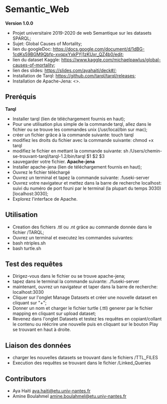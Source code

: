 # Semantic_Web
**Version 1.0.0**

  - Projet universitaire 2019-2020 de web Semantique sur les datasets SPARQL;
  - Sujet: Global Causes of Mortality;
  - lien du googleDoc: <https://docs.google.com/document/d/1dBG-1cdKs59BGM9Qbfp-xvqpxYxkPYj1zKUxr_QZ4b0/edit>;
  - lien du dataset Kaggle: <https://www.kaggle.com/michaelpawlus/global-causes-of-mortality>;
  - lien des slides: <https://slides.com/ayahaiti/deck#/>;
  - Installation de Tarql: <https://github.com/tarql/tarql/releases>;
  - Installation de Apache-Jena: <>.

## Preréquis
  **Tarql**
  - Installer tarql (lien de téléchargement fournis en haut);
  - Pour une utilisation plus simple de la commande tarql, allez dans le fichier ou se trouve les commandes unix (/usr/local/bin sur mac);
  - créer un fichier grâce à la commande suivante: touch tarql
  - modifiez les droits du fichier avec la commande suivante: chmod +x tarql
  - modifiez le fichier en mettant la commande suivante: sh /Users/chemin-se-trouvant-tarql/tarql-1.2/bin/tarql $1 $2 $3
  - sauvegarder votre fichier.
  **Apache-jena**
  - Installer apache-jena (lien de téléchargement fournis en haut);
  - Ouvrez le fichier téléchargé
  - Ouvrez un terminal et tapez la commande suivante: .fuseki-server
  - Ouvrez votre navigateur et mettez dans la barre de recherche localhost: suivi du numéro de port founi par le terminal (la plupart du temps 3030)[localhost:3030];
  - Explorez l'interface de Apache.
## Utilisation

  - Creation des fichiers .ttl ou .nt grâce au commande donnée dans le fichier /TARQL;
  - Ouvrez un terminal et executez les commandes suivantes: 
  - bash ntriples.sh 
  - bash turtle.sh
  
## Test des requêtes

  - Dirigez-vous dans le fichier ou se trouve apache-jena;
  - tapez dans le terminal la commande suivante: ./fuseki-server
  - maintenant, ouvrez un navigateur et taper dans la barre de recherche: localhost:3030
  - Cliquer sur l'onglet Manage Datasets et créer une nouvelle dataset en cliquant sur "+";
  - Donner un nom et charger le fichier turtle (.ttl) generer par le fichier mapping en cliquant sur upload dataset;
  - Revenez dans l'onglet Datasets et testez les requêtes en copiant/collant le contenu ou réécrire une nouvelle puis en cliquant sur le bouton Play se trouvant en haut à droite.

## Liaison des données

  - charger les nouvelles datasets se trouvant dans le fichiers /TTL_FILES
  - Execution des requêtes se trouvant dans le fichier /Linked_Queries
  
## Contributors

- Aya Haiti       <aya.haiti@etu.univ-nantes.fr>
- Amine Boulahmel <amine.boulahmel@etu.univ-nantes.fr>

